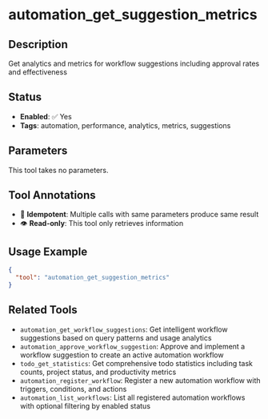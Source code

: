 # automation_get_suggestion_metrics

## Description
Get analytics and metrics for workflow suggestions including approval rates and effectiveness

## Status
- **Enabled**: ✅ Yes
- **Tags**: automation, performance, analytics, metrics, suggestions

## Parameters

This tool takes no parameters.

## Tool Annotations

- 🔄 **Idempotent**: Multiple calls with same parameters produce same result
- 👁️ **Read-only**: This tool only retrieves information

## Usage Example

```json
{
  "tool": "automation_get_suggestion_metrics"
}
```

## Related Tools

- `automation_get_workflow_suggestions`: Get intelligent workflow suggestions based on query patterns and usage analytics
- `automation_approve_workflow_suggestion`: Approve and implement a workflow suggestion to create an active automation workflow
- `todo_get_statistics`: Get comprehensive todo statistics including task counts, project status, and productivity metrics
- `automation_register_workflow`: Register a new automation workflow with triggers, conditions, and actions
- `automation_list_workflows`: List all registered automation workflows with optional filtering by enabled status

